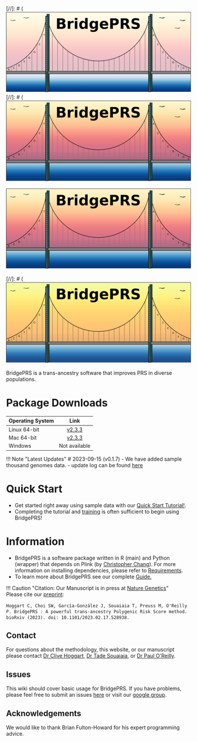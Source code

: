 



[//]: # (![Screenshot](img/bridge_logo1.png) 
[//]: # (![Screenshot](img/bridge_logo2.png)
 
![Screenshot](img/bridge_logo2.png) 

[//]: # (![Screenshot](img/bridge_logo3.png) 


BridgePRS is a trans-ancestry software that improves PRS in diverse populations. 

# Package Downloads 
| Operating System | Link |
| -----------------|:----:|
| Linux  64-bit | [v2.3.3](https://github.com/clivehoggart/BridgePRS/archive/refs/heads/main.zip) |
| Mac  64-bit   | [v2.3.3](https://github.com/clivehoggart/BridgePRS/archive/refs/heads/main.zip) |
| Windows   | Not available |

!!! Note "Latest Updates"
    # 2023-09-15 (v0.1.7)
    - We have added sample thousand genomes data. 
    - update log can be found [here](misc_log.md)

# Quick Start
- Get started right away using sample data with our [Quick Start Tutorial!](quikstart_prep.md).
- Completing the tutorial and [training](quikstart_training.md) is often sufficient to begin using BridgePRS!



# Information 
- BridgePRS is a software package written in R (main) and Python (wrapper) that depends on Plink (by [Christopher Chang](https://www.cog-genomics.org/software)). 
  For more information on installing dependencies, please refer to [Requirements](guide_requirements.md). 
- To learn more about BridgePRS see our complete [Guide.](guide_background.md)


!!! Caution "Citation: Our Manuscript is in press at [Nature Genetics](yo)"  
    Please cite our [preprint](https://pubmed.ncbi.nlm.nih.gov/36865148/):
    
    Hoggart C, Choi SW, García-González J, Souaiaia T, Preuss M, O'Reilly P. BridgePRS : A powerful trans-ancestry Polygenic Risk Score method.
    bioRxiv (2023). doi: 10.1101/2023.02.17.528938. 




## Contact 
For questions about the methodology, this website, or our manuscript please contact [Dr Clive Hoggart](http://www.pauloreilly.info/), 
[Dr Tade Souaiaia](http://www.pauloreilly.info/), or [Dr Paul O'Reilly](http://www.pauloreilly.info/). 


## Issues 

This wiki should cover basic usage for BridgePRS. 
If you have problems, please feel free to submit an issues [here](https://github.com/tadesouaiaia/BridgePRS-guide/issues) or visit our [google group](https://groups.google.com/forum/#!forum/bridgePRS).


## Acknowledgements

We would like to thank Brian Fulton-Howard for his expert programming advice. 








